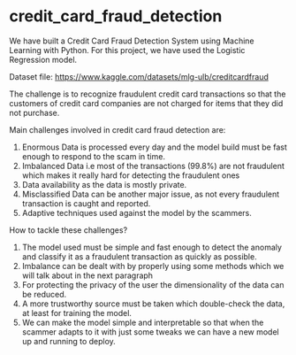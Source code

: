 # credit_card_fraud_detection

We have built a Credit Card Fraud Detection System using Machine Learning with Python. For this project, we have used the Logistic Regression model.

Dataset file: https://www.kaggle.com/datasets/mlg-ulb/creditcardfraud

The challenge is to recognize fraudulent credit card transactions so that the customers of credit card companies are not charged for items that they did not purchase.

Main challenges involved in credit card fraud detection are:
1. Enormous Data is processed every day and the model build must be fast enough to respond to the scam in time.
2. Imbalanced Data i.e most of the transactions (99.8%) are not fraudulent which makes it really hard for detecting the fraudulent ones
3. Data availability as the data is mostly private.
4. Misclassified Data can be another major issue, as not every fraudulent transaction is caught and reported.
5. Adaptive techniques used against the model by the scammers.

How to tackle these challenges?
1. The model used must be simple and fast enough to detect the anomaly and classify it as a fraudulent transaction as quickly as possible.
2. Imbalance can be dealt with by properly using some methods which we will talk about in the next paragraph
3. For protecting the privacy of the user the dimensionality of the data can be reduced.
4. A more trustworthy source must be taken which double-check the data, at least for training the model.
5. We can make the model simple and interpretable so that when the scammer adapts to it with just some tweaks we can have a new model up and running to deploy.
